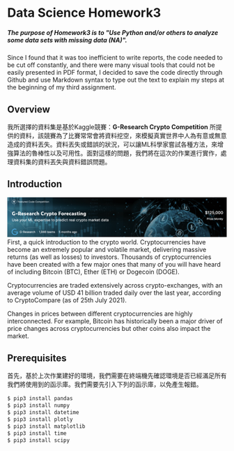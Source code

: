 # Data Science Homework3

##### *The purpose of Homework3 is to "Use Python and/or others to analyze some data sets with missing data (NA)".*

Since I found that it was too inefficient to write reports, the code needed to be cut off constantly, and there were many visual tools that could not be easily presented in PDF format, I decided to save the code directly through Github and use Markdown syntax to type out the text to explain my steps at the beginning of my third assignment.

## Overview
我所選擇的資料集是基於Kaggle競賽：**G-Research Crypto Competition** 所提供的資料，該競賽為了比賽常常會將資料挖空，來模擬真實世界中人為有意或無意造成的資料丟失。資料丟失或錯誤的狀況，可以讓ML科學家嘗試各種方法，來增強算法的魯棒性以及可用性。面對這樣的問題，我們將在這次的作業進行實作，處理資料集的資料丟失與資料錯誤問題。

## Introduction
![Fig1](./../HW3FIGURE/Figure1.png)
First, a quick introduction to the crypto world. Cryptocurrencies have become an extremely popular and volatile market, delivering massive returns (as well as losses) to investors. Thousands of cryptocurrencies have been created with a few major ones that many of you will have heard of including Bitcoin (BTC), Ether (ETH) or Dogecoin (DOGE).

Cryptocurrencies are traded extensively across crypto-exchanges, with an average volume of USD 41 billion traded daily over the last year, according to CryptoCompare (as of 25th July 2021).

Changes in prices between different cryptocurrencies are highly interconnected. For example, Bitcoin has historically been a major driver of price changes across cryptocurrencies but other coins also impact the market.


## Prerequisites
首先，基於上次作業建好的環境，我們需要在終端機先確認環境是否已經滿足所有我們將使用到的函示庫。我們需要先引入下列的函示庫，以免產生報錯。

```bash=
$ pip3 install pandas
$ pip3 install numpy
$ pip3 install datetime
$ pip3 install plotly
$ pip3 install matplotlib
$ pip3 install time
$ pip3 install scipy
```
